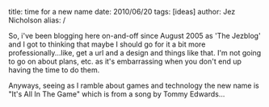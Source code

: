 title: time for a new name
date: 2010/06/20
tags: [ideas]
author: Jez Nicholson
alias: /

So, i've been blogging here on-and-off since August 2005 as 'The Jezblog' and I got to thinking that maybe I should go for it a bit more professionally...like, get a url and a design and things like that. I'm not going to go on about plans, etc. as it's embarrassing when you don't end up having the time to do them.

Anyways, seeing as I ramble about games and technology the new name is "It's All In The Game" which is from a song by Tommy Edwards...